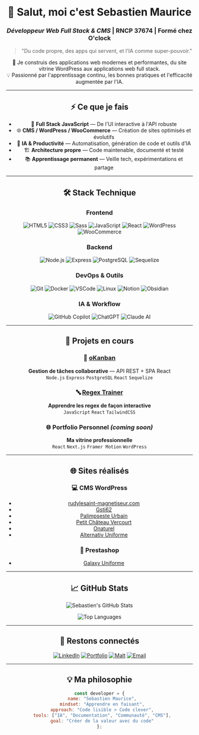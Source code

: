 <!-- 💻 Profil GitHub Pro - Sebastien Maurice -->
<div align="center">

# 👋 Salut, moi c'est Sebastien Maurice

### *Développeur Web Full Stack & CMS* | RNCP 37674 | Formé chez O'clock

> "Du code propre, des apps qui servent, et l'IA comme super-pouvoir."

🚀 Je construis des applications web modernes et performantes, du site vitrine WordPress aux applications web full stack.  
💡 Passionné par l'apprentissage continu, les bonnes pratiques et l'efficacité augmentée par l'IA.

---

## ⚡ Ce que je fais

- 🎯 **Full Stack JavaScript** — De l'UI interactive à l'API robuste
- 🌐 **CMS / WordPress / WooCommerce** — Création de sites optimisés et évolutifs
- 🤖 **IA & Productivité** — Automatisation, génération de code et outils d’IA
- 🏗️ **Architecture propre** — Code maintenable, documenté et testé
- 📚 **Apprentissage permanent** — Veille tech, expérimentations et partage

---

## 🛠️ Stack Technique

### Frontend
![HTML5](https://img.shields.io/badge/-HTML5-E34F26?logo=html5&logoColor=white&style=flat)
![CSS3](https://img.shields.io/badge/-CSS3-1572B6?logo=css3&logoColor=white&style=flat)
![Sass](https://img.shields.io/badge/-Sass-CC6699?logo=sass&logoColor=white&style=flat)
![JavaScript](https://img.shields.io/badge/-JavaScript-F7DF1E?logo=javascript&logoColor=black&style=flat)
![React](https://img.shields.io/badge/-React-61DAFB?logo=react&logoColor=black&style=flat)
![WordPress](https://img.shields.io/badge/-WordPress-21759B?logo=wordpress&logoColor=white&style=flat)
![WooCommerce](https://img.shields.io/badge/-WooCommerce-96588A?logo=woocommerce&logoColor=white&style=flat)

### Backend
![Node.js](https://img.shields.io/badge/-Node.js-339933?logo=node.js&logoColor=white&style=flat)
![Express](https://img.shields.io/badge/-Express-000000?logo=express&logoColor=white&style=flat)
![PostgreSQL](https://img.shields.io/badge/-PostgreSQL-4169E1?logo=postgresql&logoColor=white&style=flat)
![Sequelize](https://img.shields.io/badge/-Sequelize-52B0E7?logo=sequelize&logoColor=white&style=flat)

### DevOps & Outils
![Git](https://img.shields.io/badge/-Git-F05032?logo=git&logoColor=white&style=flat)
![Docker](https://img.shields.io/badge/-Docker-2496ED?logo=docker&logoColor=white&style=flat)
![VSCode](https://img.shields.io/badge/-VSCode-007ACC?logo=visualstudiocode&logoColor=white&style=flat)
![Linux](https://img.shields.io/badge/-Linux-FCC624?logo=linux&logoColor=black&style=flat)
![Notion](https://img.shields.io/badge/-Notion-000000?logo=notion&logoColor=white&style=flat)
![Obsidian](https://img.shields.io/badge/-Obsidian-483699?logo=obsidian&logoColor=white&style=flat)

### IA & Workflow
![GitHub Copilot](https://img.shields.io/badge/-GitHub%20Copilot-000000?logo=githubcopilot&logoColor=white&style=flat)
![ChatGPT](https://img.shields.io/badge/-ChatGPT-74aa9c?logo=openai&logoColor=white&style=flat)
![Claude AI](https://img.shields.io/badge/-Claude%20AI-ff6f61?logo=anthropic&logoColor=white&style=flat)

---

## 🚀 Projets en cours

### 🎯 [oKanban](https://github.com/sebastienmaurice/okanban)
**Gestion de tâches collaborative** — API REST + SPA React  
`Node.js` `Express` `PostgreSQL` `React` `Sequelize`

### 🔤 [Regex Trainer](https://github.com/sebastienmaurice/regex-trainer)
**Apprendre les regex de façon interactive**  
`JavaScript` `React` `TailwindCSS`

### 🌐 Portfolio Personnel *(coming soon)*
**Ma vitrine professionnelle**  
`React` `Next.js` `Framer Motion` `WordPress`

---

## 🌐 Sites réalisés

### 💻 CMS WordPress
- [rudylesaint-magnetiseur.com](https://rudylesaint-magnetiseur.com)  
- [Gsti62](https://gsti62.com/)  
- [Palimpseste Urbain](https://www.palimpseste-urbain.com/)  
- [Petit Château Vercourt](https://www.petitchateauvercourt.com/)  
- [Onaturel](https://onaturel.eu/)  
- [Alternativ Uniforme](https://alternativ-uniforme.fr/)

### 🛒 Prestashop
- [Galaxy Uniforme](https://www.galaxy-uniforme.com/)

--- 

## 📈 GitHub Stats

![Sebastien's GitHub Stats](https://github-readme-stats.vercel.app/api?username=sebastienmaurice&show_icons=true&theme=tokyonight&hide_border=true&bg_color=0D1117&title_color=58A6FF&icon_color=1F6FEB&text_color=C9D1D9)

![Top Languages](https://github-readme-stats.vercel.app/api/top-langs/?username=sebastienmaurice&layout=compact&theme=tokyonight&hide_border=true&bg_color=0D1117&title_color=58A6FF&text_color=C9D1D9)

---

## 🤝 Restons connectés

[![LinkedIn](https://img.shields.io/badge/-Sebastien_Maurice-0077B5?logo=linkedin&logoColor=white&style=for-the-badge)](https://linkedin.com/in/sebastien-maurice/)
[![Portfolio](https://img.shields.io/badge/-Portfolio-000000?logo=vercel&logoColor=white&style=for-the-badge)](https://sebastienmaurice.dev)
[![Malt](https://img.shields.io/badge/-Malt-FF5A00?logo=malt&logoColor=white&style=for-the-badge)](https://www.malt.fr/profile/semauri)
[![Email](https://img.shields.io/badge/-Contact-D14836?logo=gmail&logoColor=white&style=for-the-badge)](mailto:overseb75@gmail.com)

---

## 💡 Ma philosophie

```javascript
const developer = {
  name: "Sebastien Maurice",
  mindset: "Apprendre en faisant",
  approach: "Code lisible > Code clever",
  tools: ["IA", "Documentation", "Communauté", "CMS"],
  goal: "Créer de la valeur avec du code"
};
